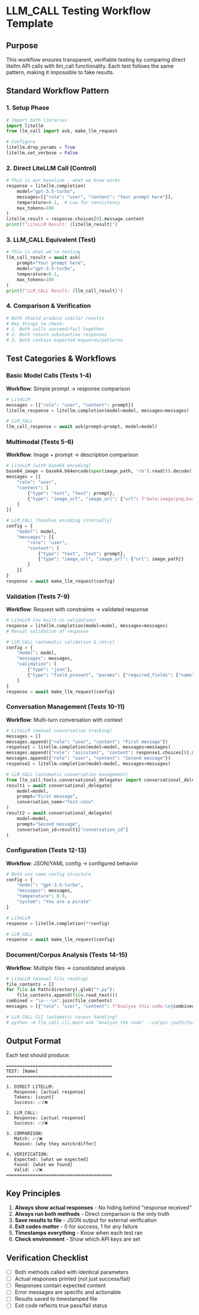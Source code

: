 # LLM_CALL Testing Workflow Template

## Purpose
This workflow ensures transparent, verifiable testing by comparing direct litellm API calls with llm_call functionality. Each test follows the same pattern, making it impossible to fake results.

## Standard Workflow Pattern

### 1. Setup Phase
```python
# Import both libraries
import litellm
from llm_call import ask, make_llm_request

# Configure
litellm.drop_params = True
litellm.set_verbose = False
```

### 2. Direct LiteLLM Call (Control)
```python
# This is our baseline - what we know works
response = litellm.completion(
    model="gpt-3.5-turbo",
    messages=[{"role": "user", "content": "Your prompt here"}],
    temperature=0.1,  # Low for consistency
    max_tokens=100
)
litellm_result = response.choices[0].message.content
print(f"LiteLLM Result: {litellm_result}")
```

### 3. LLM_CALL Equivalent (Test)
```python
# This is what we're testing
llm_call_result = await ask(
    prompt="Your prompt here",
    model="gpt-3.5-turbo", 
    temperature=0.1,
    max_tokens=100
)
print(f"LLM_CALL Result: {llm_call_result}")
```

### 4. Comparison & Verification
```python
# Both should produce similar results
# Key things to check:
# 1. Both calls succeed/fail together
# 2. Both return substantive responses
# 3. Both contain expected keywords/patterns
```

## Test Categories & Workflows

### Basic Model Calls (Tests 1-4)
**Workflow**: Simple prompt → response comparison
```python
# LiteLLM
messages = [{"role": "user", "content": prompt}]
litellm_response = litellm.completion(model=model, messages=messages)

# LLM_CALL
llm_call_response = await ask(prompt=prompt, model=model)
```

### Multimodal (Tests 5-6)
**Workflow**: Image + prompt → description comparison
```python
# LiteLLM (with base64 encoding)
base64_image = base64.b64encode(open(image_path, 'rb').read()).decode()
messages = [{
    "role": "user",
    "content": [
        {"type": "text", "text": prompt},
        {"type": "image_url", "image_url": {"url": f"data:image/png;base64,{base64_image}"}}
    ]
}]

# LLM_CALL (handles encoding internally)
config = {
    "model": model,
    "messages": [{
        "role": "user",
        "content": [
            {"type": "text", "text": prompt},
            {"type": "image_url", "image_url": {"url": image_path}}
        ]
    }]
}
response = await make_llm_request(config)
```

### Validation (Tests 7-9)
**Workflow**: Request with constraints → validated response
```python
# LiteLLM (no built-in validation)
response = litellm.completion(model=model, messages=messages)
# Manual validation of response

# LLM_CALL (automatic validation & retry)
config = {
    "model": model,
    "messages": messages,
    "validation": [
        {"type": "json"},
        {"type": "field_present", "params": {"required_fields": ["name", "age"]}}
    ]
}
response = await make_llm_request(config)
```

### Conversation Management (Tests 10-11)
**Workflow**: Multi-turn conversation with context
```python
# LiteLLM (manual conversation tracking)
messages = []
messages.append({"role": "user", "content": "First message"})
response1 = litellm.completion(model=model, messages=messages)
messages.append({"role": "assistant", "content": response1.choices[0].message.content})
messages.append({"role": "user", "content": "Second message"})
response2 = litellm.completion(model=model, messages=messages)

# LLM_CALL (automatic conversation management)
from llm_call.tools.conversational_delegator import conversational_delegate
result1 = await conversational_delegate(
    model=model,
    prompt="First message",
    conversation_name="test-conv"
)
result2 = await conversational_delegate(
    model=model,
    prompt="Second message", 
    conversation_id=result1["conversation_id"]
)
```

### Configuration (Tests 12-13)
**Workflow**: JSON/YAML config → configured behavior
```python
# Both use same config structure
config = {
    "model": "gpt-3.5-turbo",
    "messages": messages,
    "temperature": 0.9,
    "system": "You are a pirate"
}

# LiteLLM
response = litellm.completion(**config)

# LLM_CALL  
response = await make_llm_request(config)
```

### Document/Corpus Analysis (Tests 14-15)
**Workflow**: Multiple files → consolidated analysis
```python
# LiteLLM (manual file reading)
file_contents = []
for file in Path(directory).glob("*.py"):
    file_contents.append(file.read_text())
combined = "\n---\n".join(file_contents)
messages = [{"role": "user", "content": f"Analyze this code:\n{combined}"}]

# LLM_CALL CLI (automatic corpus handling)
# python -m llm_call.cli.main ask "Analyze the code" --corpus /path/to/dir
```

## Output Format

Each test should produce:

```
========================================
TEST: [Name]
========================================

1. DIRECT LITELLM:
   Response: [actual response]
   Tokens: [count]
   Success: ✅/❌

2. LLM_CALL:
   Response: [actual response]  
   Success: ✅/❌

3. COMPARISON:
   Match: ✅/❌
   Reason: [why they match/differ]

4. VERIFICATION:
   Expected: [what we expected]
   Found: [what we found]
   Valid: ✅/❌
========================================
```

## Key Principles

1. **Always show actual responses** - No hiding behind "response received"
2. **Always run both methods** - Direct comparison is the only truth
3. **Save results to file** - JSON output for external verification
4. **Exit codes matter** - 0 for success, 1 for any failure
5. **Timestamps everything** - Know when each test ran
6. **Check environment** - Show which API keys are set

## Verification Checklist

- [ ] Both methods called with identical parameters
- [ ] Actual responses printed (not just success/fail)
- [ ] Responses contain expected content
- [ ] Error messages are specific and actionable
- [ ] Results saved to timestamped file
- [ ] Exit code reflects true pass/fail status